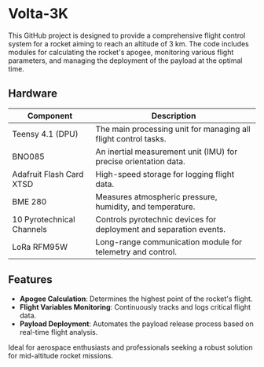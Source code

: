 # Volta-3K
This GitHub project is designed to provide a comprehensive flight control system for a rocket aiming to reach an altitude of 3 km. The code includes modules for calculating the rocket's apogee, monitoring various flight parameters, and managing the deployment of the payload at the optimal time.

## Hardware

| Component               | Description                                                       |
|-------------------------|-------------------------------------------------------------------|
| Teensy 4.1 (DPU)        | The main processing unit for managing all flight control tasks.   |
| BNO085                  | An inertial measurement unit (IMU) for precise orientation data.  |
| Adafruit Flash Card XTSD| High-speed storage for logging flight data.                       |
| BME 280                 | Measures atmospheric pressure, humidity, and temperature.         |
| 10 Pyrotechnical Channels | Controls pyrotechnic devices for deployment and separation events. |
| LoRa RFM95W             | Long-range communication module for telemetry and control.        |

## Features

- **Apogee Calculation**: Determines the highest point of the rocket's flight.
- **Flight Variables Monitoring**: Continuously tracks and logs critical flight data.
- **Payload Deployment**: Automates the payload release process based on real-time flight analysis.

Ideal for aerospace enthusiasts and professionals seeking a robust solution for mid-altitude rocket missions.
